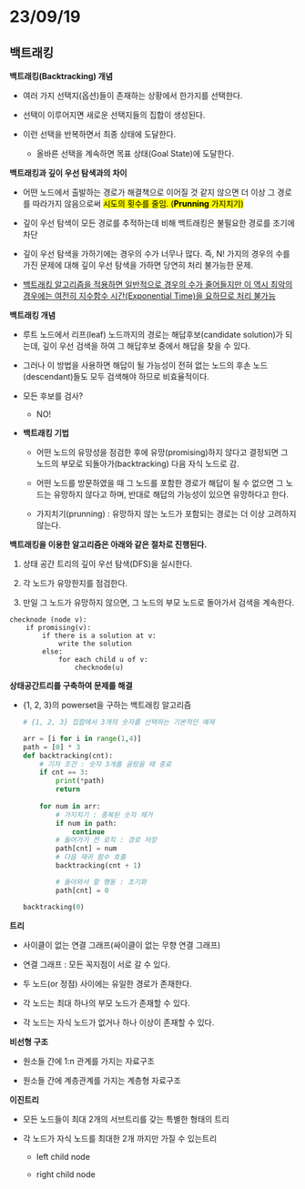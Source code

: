# 23/09/19



## 백트래킹



**백트래킹(Backtracking) 개념**

- 여러 가지 선택지(옵션)들이 존재하는 상황에서 한가지를 선택한다.

- 선택이 이루어지면 새로운 선택지들의 집합이 생성된다.

- 이런 선택을 반복하면서 최종 상태에 도달한다.
  
  - 올바른 선택을 계속하면 목표 상태(Goal State)에 도달한다.



**백트래킹과 깊이 우선 탐색과의 차이**

- 어떤 노드에서 출발하는 경로가 해결책으로 이어질 것 같지 않으면 더 이상 그 경로를 따라가지 않음으로써 <mark>시도의 횟수를 줄임. (**Prunning** 가지치기)</mark>

- 깊이 우선 탐색이 모든 경로를 추적하는데 비해 백트래킹은 불필요한 경로를 조기에 차단

- 깊이 우선 탐색을 가하기에는 경우의 수가 너무나 많다. 즉, N! 가지의 경우의 수를 가진 문제에 대해 깊이 우선 탐색을 가하면 당연히 처리 불가능한 문제.

- <u>백트래킹 알고리즘을 적용하면 일반적으로 경우의 수가 줄어들지만 이 역시 최악의 경우에는 여전히 지수함수 시간(Exponential Time)을 요하므로 처리 불가능</u>



**백트래킹 개념**

- 루트 노드에서 리프(leaf) 노드까지의 경로는 해답후보(candidate solution)가 되는데, 깊이 우선 검색을 하여 그 해답후보 중에서 해답을 찾을 수 있다.

- 그러나 이 방법을 사용하면 해답이 될 가능성이 전혀 없는 노드의 후손 노드(descendant)들도 모두 검색해야 하므로 비효율적이다.

- 모든 후보를 검사?
  
  - NO!

- **백트래킹 기법**
  
  - 어떤 노드의 유망성을 점검한 후에 유망(promising)하지 않다고 결정되면 그 노드의 부모로 되돌아가(backtracking) 다음 자식 노드로 감.
  
  - 어떤 노드를 방문하였을 때 그 노드를 포함한 경로가 해답이 될 수 없으면 그 노드는 유망하지 않다고 하며, 반대로 해답의 가능성이 있으면 유망하다고 한다.
  
  - 가지치기(prunning) : 유망하지 않는 노드가 포함되는 경로는 더 이상 고려하지 않는다.



**백트래킹을 이용한 알고리즘은 아래와 같은 절차로 진행된다.**

1. 상태 공간 트리의 깊이 우선 탐색(DFS)을 실시한다.

2. 각 노드가 유망한지를 점검한다.

3. 만일 그 노드가 유망하지 않으면, 그 노드의 부모 노드로 돌아가서 검색을 계속한다.

```markup-templating
checknode (node v):
    if promising(v):
        if there is a solution at v:
            write the solution
        else:
            for each child u of v:
                checknode(u)
```



**상태공간트리를 구축하여 문제를 해결**

- {1, 2, 3}의 powerset을 구하는 백트래킹 알고리즘
  
  ```python
  # {1, 2, 3} 집합에서 3개의 숫자를 선택하는 기본적인 예제
  
  arr = [i for i in range(1,4)]
  path = [0] * 3
  def backtracking(cnt):
      # 기저 조건 : 숫자 3개를 골랐을 때 종료
      if cnt == 3:
          print(*path)
          return
      
      for num in arr:
          # 가지치기 : 중복된 숫자 제거
          if num in path:
              continue
          # 들어가기 전 로직 : 경로 저장
          path[cnt] = num
          # 다음 재귀 함수 호출
          backtracking(cnt + 1)
  
          # 돌아와서 할 행동 : 초기화
          path[cnt] = 0
  
  backtracking(0)
  ```



**트리**

- 사이클이 없는 연결 그래프(싸이클이 없는 무향 연결 그래프)

- 연결 그래프 : 모든 꼭지점이 서로 갈 수 있다.

- 두 노드(or 정점) 사이에는 유일한 경로가 존재한다.

- 각 노드는 최대 하나의 부모 노드가 존재할 수 있다.

- 각 노드는 자식 노드가 없거나 하나 이상이 존재할 수 있다.



**비선형 구조**

- 원소들 간에 1:n 관계를 가지는 자료구조

- 원소들 간에 계층관계를 가지는 계층형 자료구조



**이진트리**

- 모든 노드들이 최대 2개의 서브트리를 갖는 특별한 형태의 트리

- 각 노드가 자식 노드를 최대한 2개 까지만 가질 수 있는트리
  
  - left child node
  
  - right child node





